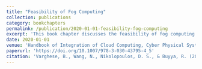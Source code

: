```yaml
---
title: "Feasibility of Fog Computing"
collection: publications
category: bookchapters
permalink: /publication/2020-01-01-feasibility-fog-computing
excerpt: 'This book chapter discusses the feasibility of fog computing as a decentralized alternative to cloud-centric models, showing improved latency and reduced cloud traffic in an online gaming use case and advocating for broader integration of edge resources.'
date: 2020-01-01
venue: 'Handbook of Integration of Cloud Computing, Cyber Physical Systems and Internet of Things'
paperurl: 'https://doi.org/10.1007/978-3-030-43795-4_5'
citation: 'Varghese, B., Wang, N., Nikolopoulos, D. S., & Buyya, R. (2020). "Feasibility of Fog Computing." In R. Ranjan, K. Mitra, P. Prakash Jayaraman, L. Wang, & A. Y. Zomaya (Eds.), <i>Handbook of Integration of Cloud Computing, Cyber Physical Systems and Internet of Things</i> (pp. 127–146). Springer. https://doi.org/10.1007/978-3-030-43795-4_5'
---
```

